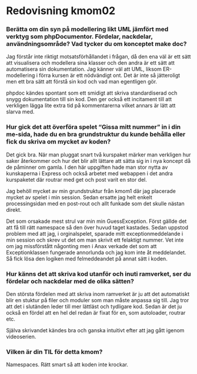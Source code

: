 ---
---
Redovisning kmom02
=========================

### Berätta om din syn på modellering likt UML jämfört med verktyg som phpDocumentor. Fördelar, nackdelar, användningsområde? Vad tycker du om konceptet make doc?

Jag förstår inte riktigt motsatsförhållandet i frågan, då den ena väl är ett sätt att visualisera och modellera sina klasser och den andra är ett sätt att automatisera sin dokumentation. Jag känner väl att UML, liksom ER-modellering i förra kursen är ett nödvändigt ont. Det är inte så jätteroligt men ett bra sätt att förstå sin kod och vad man egentligen gör.

phpdoc kändes spontant som ett smidigt att skriva standardiserad och snygg dokumentation till sin kod. Den ger också ett incitament till att verkligen lägga lite extra tid på kommentarerna vilket annars är lätt att slarva med.

### Hur gick det att överföra spelet “Gissa mitt nummer” in i din me-sida, hade du en bra grundstruktur du kunde behålla eller fick du skriva om mycket av koden?

Det gick bra. När man pluggat snart två kurspaket märker man verkligen hur saker återkommer och hur det blir allt lättare att sätta sig in i nya koncept då de påminner om gamla. I den här uppgiften hade man stor nytta av kunskaperna i Express och också arbetet med webappen i det andra kurspaketet där routrar med get och post varit en stor del.

Jag behöll mycket av min grundstruktur från kmom1 där jag placerade mycket av spelet i min session. Sedan ersatte jag helt enkelt processingsidan med en post-rout och allt funkade som det skulle nästan direkt. 

Det som orsakade mest strul var min min GuessException. Först gällde det att få till rätt namespace så den över huvud taget kastades. Sedan uppstod problem med att jag, i orginalspelet, sparade mitt exceptionmeddelande i min session och skrev ut det om man skrivit ett felaktigt nummer. Vet inte om jag missförstått någonting men i Anax verkade det som att Exceptionklassen fungerade annorlunda och jag kom inte åt meddelandet. Så fick lösa den logiken med felmeddeandet på annat sätt i koden.

### Hur känns det att skriva kod utanför och inuti ramverket, ser du fördelar och nackdelar med de olika sätten?

Den största fördelen med att skriva inom ramverket är ju att det automatiskt blir en stuktur på filer och moduler som man måste anpassa sig till. Jag tror att det i slutänden leder till mer lättläst och tydligare kod. Sedan är det ju också en fördel att en hel del redan är fixat för en, som autoloader, routrar etc. 

Själva skrivandet kändes bra och ganska intuitivt efter att jag gått igenom videoserien.

### Vilken är din TIL för detta kmom?

Namespaces. Rätt smart så att koden inte krockar.
